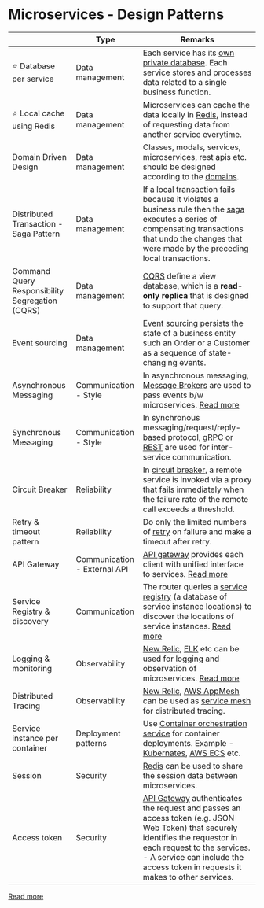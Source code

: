 # Microservices - Design Patterns

|                                                 | Type                         | Remarks                                                                                                                                                                                                                                                                                   |
|-------------------------------------------------|------------------------------|-------------------------------------------------------------------------------------------------------------------------------------------------------------------------------------------------------------------------------------------------------------------------------------------|
| :star: Database per service                     | Data management              | Each service has its [own private database](https://microservices.io/patterns/data/database-per-service.html). Each service stores and processes data related to a single business function.                                                                                              |
| :star: Local cache using Redis                  | Data management              | Microservices can cache the data locally in [Redis](../../3_DatabaseServices/8_InMemory-Databases/Redis), instead of requesting data from another service everytime.                                                                                                                         |
| Domain Driven Design                            | Data management              | Classes, modals, services, microservices, rest apis etc. should be designed according to the [domains](../../7b_ArchitecturePatterns/DomainDrivenArchitecture.md).                                                                                                                              |
| Distributed Transaction - Saga Pattern          | Data management              | If a local transaction fails because it violates a business rule then the [saga](Saga.md) executes a series of compensating transactions that undo the changes that were made by the preceding local transactions.                         |
| Command Query Responsibility Segregation (CQRS) | Data management              | [CQRS](CQRS.md) define a view database, which is a **read-only replica** that is designed to support that query.                                                                                                                           |
| Event sourcing                                  | Data management              | [Event sourcing](EventSourcing.md) persists the state of a business entity such an Order or a Customer as a sequence of state-changing events.                                                                                             |
| Asynchronous Messaging                          | Communication - Style        | In asynchronous messaging, [Message Brokers](../../4_MessageBrokersEDA) are used to pass events b/w microservices. [Read more](https://microservices.io/patterns/communication-style/messaging.html)                                                                                         |
| Synchronous Messaging                           | Communication - Style        | In synchronous messaging/request/reply-based protocol, [gRPC](../../8_APIStandards/gRPC.md) or [REST](../../8_APIStandards/REST.md) are used for inter-service communication.                                                                                                                   |
| Circuit Breaker                                 | Reliability                  | In [circuit breaker](../../7b_ArchitecturePatterns/CircuitBreaker.md), a remote service is invoked via a proxy that fails immediately when the failure rate of the remote call exceeds a threshold.                                                                                             |
| Retry & timeout pattern                         | Reliability                  | Do only the limited numbers of [retry](../../7b_ArchitecturePatterns/RetryPattern.md) on failure and make a timeout after retry.                                                                                                                                                                |
| API Gateway                                     | Communication - External API | [API gateway](../1_APIGateway/Readme.md) provides each client with unified interface to services. [Read more](https://microservices.io/patterns/apigateway.html)                                                                                                                             |
| Service Registry & discovery                    | Communication                | The router queries a [service registry](../2_ServiceRegistry&Discovery/Readme.md) (a database of service instance locations) to discover the locations of service instances. [Read more](https://microservices.io/patterns/server-side-discovery.html)                                       |
| Logging & monitoring                            | Observability                | [New Relic](../../12_ObservabilityServices/NewRelic/Readme.md), [ELK](../../12_ObservabilityServices/ELK.md) etc can be used for logging and observation of microservices. [Read more](https://microservices.io/patterns/observability/application-logging.html)                        |
| Distributed Tracing                             | Observability                | [New Relic](../../12_ObservabilityServices/NewRelic/Readme.md), [AWS AppMesh](../../2_AWSServices/1_NetworkingAndContentDelivery/2_ApplicationNetworking/AWSAppMesh.md) can be used as [service mesh](../3_ServiceMesh.md) for distributed tracing.                                            |
| Service instance per container                  | Deployment patterns          | Use [Container orchestration service](../../9_Container&OrchestrationServices/Readme.md) for container deployments. Example - [Kubernates](../../9_Container&OrchestrationServices/Kubernates/Readme.md), [AWS ECS](../../2_AWSServices/4_ContainerOrchestrationServices/AmazonECS/Readme.md) etc. |
| Session                                         | Security                     | [Redis](../../3_DatabaseServices/8_InMemory-Databases/Redis) can be used to share the session data between microservices.                                                                                                                                                                    |
| Access token                                    | Security                     | [API Gateway](../1_APIGateway/Readme.md) authenticates the request and passes an access token (e.g. JSON Web Token) that securely identifies the requestor in each request to the services. <br/>- A service can include the access token in requests it makes to other services.            |

[Read more](https://microservices.io/patterns/)